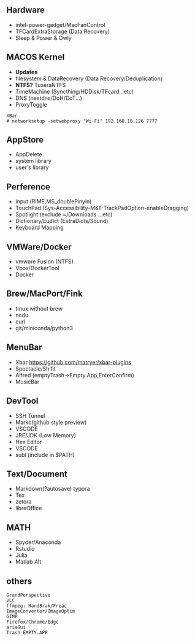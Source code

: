 ## Hardware
- intel-power-gadget/MacFanControl
- TFCardExtraStorage (Data Recovery)
- Sleep & Power & Owly

## MACOS Kernel
- **Updates**
- filesystem & DataRecovery (Data Recovery/Deduplication)
- **NTFS?** TuxeraNTFS
- TimeMachine (Syncthing/HDDisk/TFcard...etc)
- DNS (nextdns/DoH/DoT...)
- ProxyToggle
```
XBar
# networksetup -setwebproxy "Wi-Fi" 192.168.10.126 7777
```
## AppStore
- AppDelete
- system library
- user's library

## Perference
- input (RIME,MS_doublePinyin) 
- TouchPad (Sys-Accessibility-M&T-TrackPadOption-enableDragging)
- Spotlight (exclude ~/Downloads ...etc)
- Dictionary/Eudict (ExtraDicts/Sound)
- Keyboard Mapping 
## VMWare/Docker
- vmware Fusion (NTFS)
- Vbox/DockerTool
- Docker
 
## Brew/MacPort/Fink
- tmux without brew
- ncdu
- curl
- git/miniconda/python3

## MenuBar
- Xbar https://github.com/matryer/xbar-plugins
- Spectacle/Shifit
- Alfred (emptyTrash->Empty.App,EnterConfirm)
- MusicBar

## DevTool
- SSH Tunnel 
- Marko(github style preview)
- VSCODE
- JRE/JDK (Low Memory)
- Hex Editor
- VSCODE
- subl (include in $PATH)

## Text/Document
- Markdown(?autosave) typora
- Tex
- zetora
- libreOffice
 
## MATH
- Spyder/Anaconda
- Rstudio
- Julia
- Matlab Alt
 
## others
```
GrandPerspective
VLC
ffmpeg: HandBrak/Freac
ImageConvertor/ImageOptim
GIMP
Firefox/Chrome/Edge
ariaGui
Trash_EMPTY.APP
```


